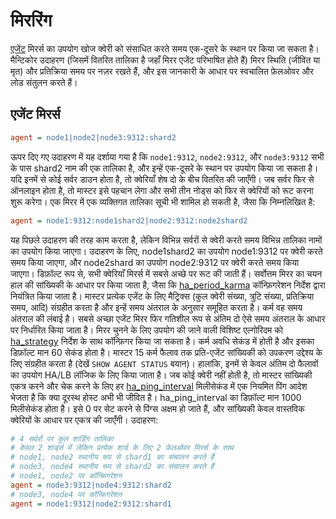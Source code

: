 # मिररिंग
[एजेंट](../../Creating_a_table/Creating_a_distributed_table/Remote_tables.md#agent) मिरर्स का उपयोग खोज क्वेरी को संसाधित करते समय एक-दूसरे के स्थान पर किया जा सकता है। मैन्टिकोर उदाहरण (जिसमें वितरित तालिका है जहाँ मिरर एजेंट परिभाषित होते हैं) मिरर स्थिति (जीवित या मृत) और प्रतिक्रिया समय पर नज़र रखते हैं, और इस जानकारी के आधार पर स्वचालित फ़ेलओवर और लोड संतुलन करते हैं।
## एजेंट मिरर्स
```ini
agent = node1|node2|node3:9312:shard2
```
ऊपर दिए गए उदाहरण में यह दर्शाया गया है कि `node1:9312`, `node2:9312`, और `node3:9312` सभी के पास shard2 नाम की एक तालिका है, और इन्हें एक-दूसरे के स्थान पर उपयोग किया जा सकता है। यदि इनमें से कोई सर्वर डाउन होता है, तो क्वेरियाँ शेष दो के बीच वितरित की जाएँगी। जब सर्वर फिर से ऑनलाइन होता है, तो मास्टर इसे पहचान लेगा और सभी तीन नोड्स को फिर से क्वेरियों को रूट करना शुरू करेगा।
एक मिरर में एक व्यक्तिगत तालिका सूची भी शामिल हो सकती है, जैसा कि निम्नलिखित है:
```ini
agent = node1:9312:node1shard2|node2:9312:node2shard2
```
यह पिछले उदाहरण की तरह काम करता है, लेकिन विभिन्न सर्वरों से क्वेरी करते समय विभिन्न तालिका नामों का उपयोग किया जाएगा। उदाहरण के लिए, node1shard2 का उपयोग node1:9312 पर क्वेरी करते समय किया जाएगा, और node2shard का उपयोग node2:9312 पर क्वेरी करते समय किया जाएगा।
डिफ़ॉल्ट रूप से, सभी क्वेरियाँ मिरर्स में सबसे अच्छे पर रूट की जाती हैं। सर्वोत्तम मिरर का चयन हाल की सांख्यिकी के आधार पर किया जाता है, जैसा कि [ha_period_karma](../../Server_settings/Searchd.md#ha_period_karma) कॉन्फ़िगरेशन निर्देश द्वारा नियंत्रित किया जाता है। मास्टर प्रत्येक एजेंट के लिए मैट्रिक्स (कुल क्वेरी संख्या, त्रुटि संख्या, प्रतिक्रिया समय, आदि) संग्रहीत करता है और इन्हें समय अंतराल के अनुसार समूहित करता है। कर्म वह समय अंतराल की लंबाई है। सबसे अच्छा एजेंट मिरर फिर गतिशील रूप से अंतिम दो ऐसे समय अंतराल के आधार पर निर्धारित किया जाता है। मिरर चुनने के लिए उपयोग की जाने वाली विशिष्ट एल्गोरिदम को [ha_strategy](../../Creating_a_cluster/Remote_nodes/Load_balancing.md#ha_strategy) निर्देश के साथ कॉन्फ़िगर किया जा सकता है।
कर्म अवधि सेकंड में होती है और इसका डिफ़ॉल्ट मान 60 सेकंड होता है। मास्टर 15 कर्म फैलाव तक प्रति-एजेंट सांख्यिकी को उपकरण उद्देश्य के लिए संग्रहीत करता है (देखें `SHOW AGENT STATUS` बयान)। हालांकि, इनमें से केवल अंतिम दो फैलावों का उपयोग HA/LB लॉजिक के लिए किया जाता है।
जब कोई क्वेरी नहीं होती है, तो मास्टर सांख्यिकी एकत्र करने और चेक करने के लिए हर [ha_ping_interval](../../Creating_a_cluster/Remote_nodes/Load_balancing.md#ha_ping_interval) मिलीसेकंड में एक नियमित पिंग आदेश भेजता है कि क्या दूरस्थ होस्ट अभी भी जीवित है। ha_ping_interval का डिफ़ॉल्ट मान 1000 मिलीसेकंड होता है। इसे 0 पर सेट करने से पिंग्स अक्षम हो जाते हैं, और सांख्यिकी केवल वास्तविक क्वेरियों के आधार पर एकत्र की जाएँगी।
उदाहरण:
```ini
# 4 सर्वरों पर कुल शार्डिंग तालिका
# केवल 2 शार्ड्स में लेकिन प्रत्येक शार्ड के लिए 2 फ़ेलओवर मिरर्स के साथ
# node1, node2 स्थानीय रूप से shard1 का संचालन करते हैं
# node3, node4 स्थानीय रूप से shard2 का संचालन करते हैं
# node1, node2 पर कॉन्फ़िगरेशन
agent = node3:9312|node4:9312:shard2
# node3, node4 पर कॉन्फ़िगरेशन
agent = node1:9312|node2:9312:shard1
```
<!-- proofread -->














